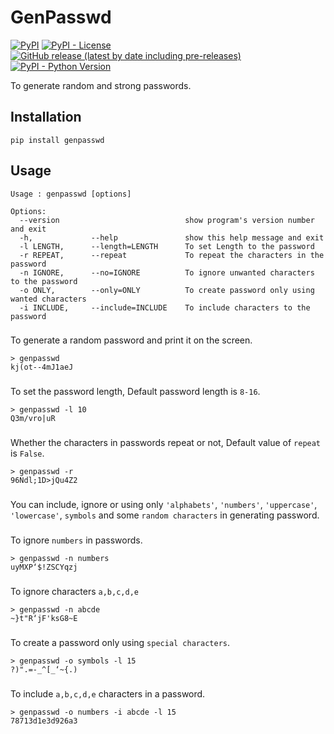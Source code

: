 # GenPasswd

[![PyPI](https://img.shields.io/pypi/v/genpasswd)](https://pypi.python.org/pypi/genpasswd)
[![PyPI - License](https://img.shields.io/pypi/l/genpasswd)](https://github.com/Gowthaman1401/GenPasswd/blob/main/LICENSE)
[![GitHub release (latest by date including pre-releases)](https://img.shields.io/github/v/release/Gowthaman1401/GenPasswd?color=orange&include_prereleases)](https://github.com/Gowthaman1401/GenPasswd/releases)
[![PyPI - Python Version](https://img.shields.io/pypi/pyversions/genpasswd?color=red)](https://pypi.python.org/pypi/genpasswd)

To generate random and strong passwords.

## Installation

`pip install genpasswd`

## Usage

```
Usage : genpasswd [options]

Options:
  --version                            show program's version number and exit
  -h,             --help               show this help message and exit
  -l LENGTH,      --length=LENGTH      To set Length to the password
  -r REPEAT,      --repeat             To repeat the characters in the password
  -n IGNORE,      --no=IGNORE          To ignore unwanted characters to the password
  -o ONLY,        --only=ONLY          To create password only using wanted characters
  -i INCLUDE,     --include=INCLUDE    To include characters to the password
```

###
To generate a random password and print it on the screen.
```
> genpasswd
kj(ot--4mJ1aeJ
```
###

To set the password length, Default password length is `8-16`.

```
> genpasswd -l 10
Q3m/vro|uR
```
###

Whether the characters in passwords repeat or not,
Default value of `repeat` is `False`.
```
> genpasswd -r
96Ndl;1D>jQu4Z2
```
###

You can include, ignore or using only `'alphabets'`, `'numbers'`, `'uppercase'`, `'lowercase'`, `symbols` and some `random characters` in generating password.
###

To ignore `numbers` in passwords. 

```
> genpasswd -n numbers
uyMXP‘$!ZSCYqzj
```
###
To ignore characters `a,b,c,d,e`
```
> genpasswd -n abcde
~}t"R‘jF'ksG8~E
```
###
To create a password only using `special characters`.

```
> genpasswd -o symbols -l 15
?)".=-_^[_‘~{.)
```
###
To include `a,b,c,d,e` characters in a password.
```
> genpasswd -o numbers -i abcde -l 15
78713d1e3d926a3
```
